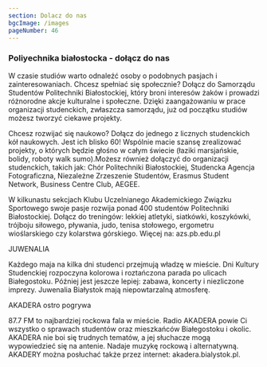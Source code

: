 ```yaml
---
section: Dolacz do nas
bgcImage: /images
pageNumber: 46
---
```


### Poliyechnika białostocka - dołącz do nas

W czasie studiów warto odnaleźć osoby o podobnych pasjach i zainteresowaniach. Chcesz spełniać się społecznie? Dołącz do Samorządu Studentów Politechniki Białostockiej, który broni interesów żaków i prowadzi różnorodne akcje kulturalne i społeczne. Dzięki zaangażowaniu w prace organizacji studenckich, zwłaszcza samorządu, już od początku studiów możesz tworzyć ciekawe projekty.

Chcesz rozwijać się naukowo? Dołącz do jednego z licznych studenckich kół naukowych. Jest ich blisko 60! Wspólnie macie szansę zrealizować projekty, o których będzie głośno w całym świecie (łaziki marsjańskie, bolidy, roboty walk sumo).Możesz również dołączyć do organizacji studenckich, takich jak: Chór Politechniki Białostockiej, Studencka Agencja Fotograficzna, Niezależne Zrzeszenie Studentów, Erasmus Student Network, Business Centre Club, AEGEE.

W kilkunastu sekcjach Klubu Uczelnianego Akademickiego Związku Sportowego swoje pasje rozwija ponad 400 studentów Politechniki Białostockiej. Dołącz do treningów: lekkiej atletyki, siatkówki, koszykówki, trójboju siłowego, pływania, judo, tenisa stołowego, ergometru wioślarskiego czy kolarstwa górskiego. Więcej na: azs.pb.edu.pl

JUWENALIA

Każdego maja na kilka dni studenci przejmują władzę w mieście. Dni Kultury Studenckiej rozpoczyna kolorowa i roztańczona parada po ulicach Białegostoku. Później jest jeszcze lepiej: zabawa, koncerty i niezliczone imprezy. Juwenalia Białystok mają niepowtarzalną atmosferę.

AKADERA ostro pogrywa

87.7 FM to najbardziej rockowa fala w mieście. Radio AKADERA powie Ci wszystko o sprawach studentów oraz mieszkańców Białegostoku i okolic. AKADERA nie boi się trudnych tematów, a jej słuchacze mogą wypowiedzieć się na antenie. Nadaje muzykę rockową i alternatywną. AKADERY można posłuchać także przez internet: akadera.bialystok.pl.
